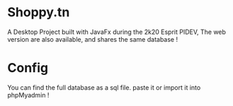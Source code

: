 # Shoppy.tn
A Desktop Project built with JavaFx during the 2k20 Esprit PIDEV, The web version are also available, and shares the same database !
# Config

You can find the full database as a sql file. paste it or import it into phpMyadmin !
